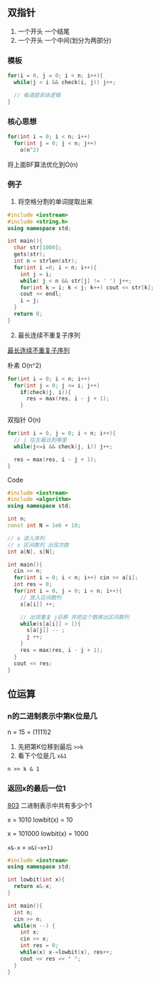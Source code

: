 ## 双指针

1. 一个开头 一个结尾
2. 一个开头 一个中间(划分为两部分)

### 模板

``` C++
for(i = 0, j = 0; i < n; i++){
  while(j < i && check(i, j)) j++;

  // 每道题具体逻辑
}
```

### 核心思想
``` C++
for(int i = 0; i < n; i++)
  for(int j = 0; j < n; j++)
    o(n^2)
```
将上面BF算法优化到O(n)

### 例子

1. 将空格分割的单词提取出来

``` C++
#include <iostream>
#include <string.h>
using namespace std;

int main(){
  char str[1000];
  gets(str);
  int n = strlen(str);
  for(int i =0; i < n; i++){
    int j = i;
    while( j < n && str[j] != ' ') j++;
    for(int k = i; k < j; k++) cout << str[k];
    cout << endl;
    i = j;
  }
  return 0;
}

```

2. 最长连续不重复子序列

[最长连续不重复子序列](https://www.acwing.com/problem/content/801/)

朴素 O(n^2)

``` C++
for(int i = 0; i < n; i++)
  for(int j = 0; j <= i; j++)
    if(check(j, i)){
      res = max(res, i - j + 1);
    }
```

双指针 O(n)

``` C++
for(int i = 0, j = 0; i < n; i++){
  // j 往左最远到哪里
  while(j<=i && check(j, i)) j++;

  res = max(res, i - j + 1);
}
```

Code 

``` C++
#include <iostream>
#include <algorithm>
using namespace std;

int n;
const int N = 1e6 + 10;

// a 读入序列
// s 区间数列 出现次数 
int a[N], s[N];

int main(){
  cin >> n;
  for(int i = 0; i < n; i++) cin >> a[i];
  int res = 0;
  for(int i = 0, j = 0; i < n; i++){
    // 放入区间数列
    s[a[i]] ++;

    // 出现重复 j后移 并把这个数移出区间数列
    while(s[a[i]] > 1){
      s[a[j]] -- ;
      j ++;
    }
    res = max(res, i - j + 1);
  }
  cout << res; 
}
```


## 位运算

### n的二进制表示中第K位是几

n = 15 = (1111)2
1. 先把第K位移到最后 `>>k`
2. 看下个位是几 `x&1`

`n >> k & 1`

### 返回x的最后一位1
[803]()
二进制表示中共有多少个1

x = 1010
lowbit(x) = 10

x = 101000
lowbit(x) = 1000

`x&-x` = `x&(~x+1)`


``` C++
#include <iostream>
using namespace std;

int lowbit(int x){
  return x&-x;
}

int main(){
  int n;
  cin >> n;
  while(n --) {
    int x;
    cin >> x;
    int res = 0;
    while(x) x-=lowbit(x), res++;
    cout << res << " ";
  }
}
```